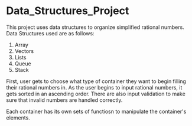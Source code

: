 # Data_Structures_Project

This project uses data structures to organize simplified rational numbers. 
Data Structures used are as follows:

1. Array 
2. Vectors
3. Lists
4. Queue
5. Stack

First, user gets to choose what type of container they want to begin filling their rational numbers in. 
As the user begins to input rational numbers, it gets sorted in an ascending order. 
There are also input validation to make sure that invalid numbers are handled correctly.

Each container has its own sets of functiosn to manipulate the container's elements. 

